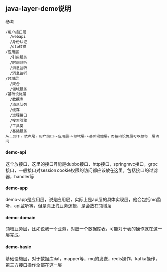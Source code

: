 ## java-layer-demo说明

参考

```
/用户接口层
  /webapi
  /身份认证
  /dto转换
/应用层
  /引用服务
  /时间监听
  /消息监听
  /消息监听
/领域层
  /聚合
  /领域服务
/基础设施层
  /数据库
  /消息队列
  /缓存
  /远程接口
  /搜索引擎
  /工具类
  /基础服务
从上到下，依次是，用户接口->应用层->领域层->基础设施层，而基础设施层可以被每一层访问
```

#### demo-api

这个放接口，这里的接口可能是dubbo接口，http接口，springmvc接口，grpc接口，一般接口对session
cookie权限的访问都应该放在这里。包括接口的过滤器，handler等

#### demo-app

demo-app是应用层，说是应用层，实际上是api层的具体实现层，他会包括mq监听，api监听等，但是真正的业务逻辑，是会放在领域层 

#### demo-domain

领域业务层，比如说我一个业务，对应一个数据库表，可能对于表的操作就在这一层完成。

#### demo-basic

基础设施层，对于数据库dal，mapper等，mq的发送，redis操作，kafka操作，第三方接口操作全部在这一层
